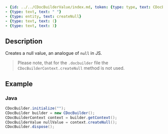 ```yml signature
- {id: ../../CDocBuilderValue/index.md, token: {type: type, text: CDocBuilderValue}}
- {type: text, text: " "}
- {type: entity, text: createNull}
- {type: text, text: (}
- {type: text, text: )}
```

## Description

Creates a null value, an analogue of `null` in JS.

> Please note, that for the `.docbuilder` file the `CDocBuilderContext.createNull` method is not used.

## Example

### Java

``` java
CDocBuilder.initialize("");
CDocBuilder builder = new CDocBuilder();
CDocBuilderContext context = builder.getContext();
CDocBuilderValue nullValue = context.createNull();
CDocBuilder.dispose();
```
